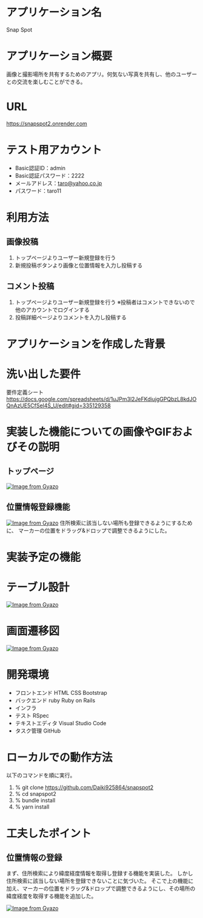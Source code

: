 # アプリケーション名
Snap Spot

# アプリケーション概要
画像と撮影場所を共有するためのアプリ。何気ない写真を共有し、他のユーザーとの交流を楽しむことができる。

# URL
https://snapspot2.onrender.com

# テスト用アカウント
- Basic認証ID：admin
- Basic認証パスワード：2222
- メールアドレス：taro@yahoo.co.jp
- パスワード：taro11

# 利用方法

## 画像投稿
1. トップページよりユーザー新規登録を行う
2. 新規投稿ボタンより画像と位置情報を入力し投稿する

## コメント投稿
1. トップページよりユーザー新規登録を行う ※投稿者はコメントできないので他のアカウントでログインする
2. 投稿詳細ページよりコメントを入力し投稿する

# アプリケーションを作成した背景

# 洗い出した要件
要件定義シート
https://docs.google.com/spreadsheets/d/1uJPm3l2JeFKdiujgGPQbzL8kdJOQnAzUE5CfSel4S_U/edit#gid=335129358

# 実装した機能についての画像やGIFおよびその説明
## トップページ
[![Image from Gyazo](https://i.gyazo.com/18b655b92f79b9384aa718260006d8b8.png)](https://gyazo.com/18b655b92f79b9384aa718260006d8b8)

## 位置情報登録機能
[![Image from Gyazo](https://i.gyazo.com/3e046d2b6e68f3d61869603da4d5d2c5.gif)](https://gyazo.com/3e046d2b6e68f3d61869603da4d5d2c5)
住所検索に該当しない場所も登録できるようにするために、
マーカーの位置をドラッグ&ドロップで調整できるようにした。
# 実装予定の機能

# テーブル設計
[![Image from Gyazo](https://i.gyazo.com/73d4cba53597b3b1d8a37b7d63eaceef.png)](https://gyazo.com/73d4cba53597b3b1d8a37b7d63eaceef)

# 画面遷移図
[![Image from Gyazo](https://i.gyazo.com/b10e2a60fbfbe392260e2746a009d977.png)](https://gyazo.com/b10e2a60fbfbe392260e2746a009d977)

# 開発環境
- フロントエンド HTML CSS Bootstrap
- バックエンド ruby Ruby on Rails
- インフラ 
- テスト RSpec
- テキストエディタ Visual Studio Code
- タスク管理 GitHub

# ローカルでの動作方法
以下のコマンドを順に実行。
1. % git clone https://github.com/Daiki925864/snapspot2
2. % cd snapspot2
3. % bundle install
4. % yarn install

# 工夫したポイント
## 位置情報の登録
まず、住所検索により緯度経度情報を取得し登録する機能を実装した。
しかし住所検索に該当しない場所を登録できないことに気づいた。
そこで上の機能に加え、マーカーの位置をドラッグ&ドロップで調整できるようにし、その場所の緯度経度を取得する機能を追加した。

[![Image from Gyazo](https://i.gyazo.com/3e046d2b6e68f3d61869603da4d5d2c5.gif)](https://gyazo.com/3e046d2b6e68f3d61869603da4d5d2c5)